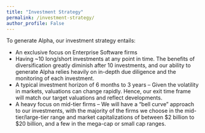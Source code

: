 ```yaml
---
title: "Investment Strategy"
permalink: /investment-strategy/
author_profile: False
---
```


To generate Alpha, our investment strategy entails:
* An exclusive focus on Enterprise Software firms
* Having ~10 long/short investments at any point in time. The benefits of diversification greatly diminish after 10 investments, and our ability to generate Alpha relies heavily on in-depth due diligence and the monitoring of each investment. 
* A typical investment horizon of 6 months to 3 years – Given the volatility in markets, valuations can change rapidly.  Hence, our exit time frame will match our target valuations and reflect developments.
* A heavy focus on mid-tier firms – We will have a “bell curve” approach to our investments, with the majority of the firms we choose in the mid-tier/large-tier range and market capitalizations of between $2 billion to $20 billion, and a few in the mega-cap or small cap ranges.  
